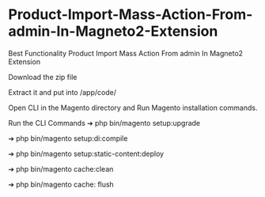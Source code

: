 # Product-Import-Mass-Action-From-admin-In-Magneto2-Extension
Best Functionality Product Import Mass Action From admin In Magneto2 Extension

Download the zip file

Extract it and put into /app/code/

Open CLI in the Magento directory and Run Magento installation commands.

Run the CLI Commands
➔ php bin/magento setup:upgrade

➔ php bin/magento setup:di:compile

➔ php bin/magento setup:static-content:deploy

➔ php bin/magento cache:clean

➔ php bin/magento cache: flush
